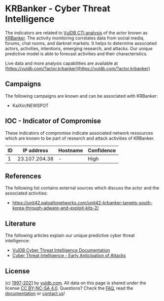 # KRBanker - Cyber Threat Intelligence

The indicators are related to [VulDB CTI analysis](https://vuldb.com/?doc.cti) of the actor known as [KRBanker](https://vuldb.com/?actor.krbanker). The activity monitoring correlates data from social media, forums, chat rooms, and darknet markets. It helps to determine associated actors, activities, intentions, emerging research, and attacks. Our unique predictive model is able to forecast activities and their characteristics.

Live data and more analysis capabilities are available at [https://vuldb.com/?actor.krbanker](https://vuldb.com/?actor.krbanker)

## Campaigns

The following campaigns are known and can be associated with KRBanker:

* KaiXin/NEWSPOT

## IOC - Indicator of Compromise

These indicators of compromise indicate associated network ressources which are known to be part of research and attack activities of KRBanker.

ID | IP address | Hostname | Confidence
-- | ---------- | -------- | ----------
1 | 23.107.204.38 | - | High

## References

The following list contains external sources which discuss the actor and the associated activities:

* https://unit42.paloaltonetworks.com/unit42-krbanker-targets-south-korea-through-adware-and-exploit-kits-2/

## Literature

The following articles explain our unique predictive cyber threat intelligence:

* [VulDB Cyber Threat Intelligence Documentation](https://vuldb.com/?doc.cti)
* [Cyber Threat Intelligence - Early Anticipation of Attacks](https://www.scip.ch/en/?labs.20201022)

## License

(c) [1997-2021](https://vuldb.com/?doc.changelog) by [vuldb.com](https://vuldb.com/?doc.about). All data on this page is shared under the license [CC BY-NC-SA 4.0](https://creativecommons.org/licenses/by-nc-sa/4.0/). Questions? Check the [FAQ](https://vuldb.com/?doc.faq), read the [documentation](https://vuldb.com/?doc) or [contact us](https://vuldb.com/?contact)!
